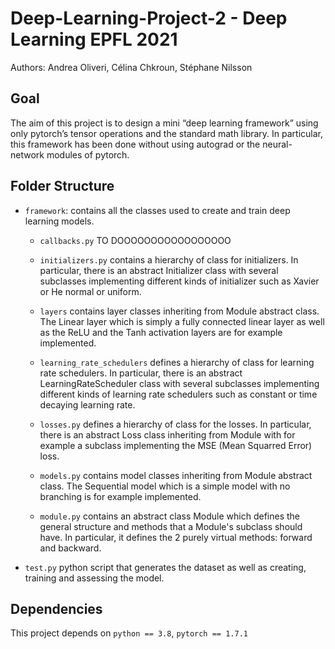 # Deep-Learning-Project-2 - Deep Learning EPFL 2021
Authors: Andrea Oliveri, Célina Chkroun, Stéphane Nilsson

## Goal
The aim of this project is to design a mini “deep learning framework” using only pytorch’s
tensor operations and the standard math library. In particular, this framework has been 
done without using autograd or the neural-network modules of pytorch.

## Folder Structure
- `framework`: contains all the classes used to create and train deep learning models.
    - `callbacks.py` TO DOOOOOOOOOOOOOOOOO 
  
    - `initializers.py` contains a hierarchy of class for initializers. In particular, there 
       is an abstract Initializer class with several subclasses implementing different kinds
       of initializer such as Xavier or He normal or uniform.
      
    - `layers` contains layer classes inheriting from Module abstract class. The Linear 
       layer which is simply a fully connected linear layer as well as the ReLU and the Tanh 
       activation layers are for example implemented.
    
    - `learning_rate_schedulers` defines a hierarchy of class for learning rate schedulers. 
       In particular, there is an abstract LearningRateScheduler class with several subclasses 
       implementing different kinds of learning rate schedulers such as constant or time 
       decaying learning rate.

    - `losses.py` defines a hierarchy of class for the losses. In particular, there is an 
       abstract Loss class inheriting from Module with for example a subclass implementing the 
       MSE (Mean Squarred Error) loss.
  
    - `models.py` contains model classes inheriting from Module abstract class. The Sequential 
       model which is a simple model with no branching is for example implemented.
  
    - `module.py` contains an abstract class Module which defines the general structure and 
       methods that a Module's subclass should have. In particular, it defines the 2 purely 
       virtual methods: forward and backward.
    
- `test.py` python script that generates the dataset as well as creating, training and
   assessing the model.

## Dependencies
This project depends on `python == 3.8`, `pytorch == 1.7.1`